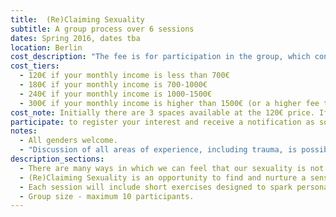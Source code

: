 ```yaml
---
title:  (Re)Claiming Sexuality
subtitle: A group process over 6 sessions
dates: Spring 2016, dates tba
location: Berlin
cost_description: "The fee is for participation in the group, which consists of 6 weekly sessions, with tea and snacks provided. There are four prices available, based on ability to pay:"
cost_tiers:
  - 120€ if your monthly income is less than 700€
  - 180€ if your monthly income is 700-1000€
  - 240€ if your monthly income is 1000-1500€
  - 300€ if your monthly income is higher than 1500€ (or a higher fee that you feel reflects your ability to pay)
cost_note: Initially there are 3 spaces available at the 120€ price. If several people pay the higher fees, more spots at the 120€ price will be opened up. Therefore, please note that if you are able to pay more, doing so could help someone on a lower income to participate.
participate: to register your interest and receive a notification as soon as dates are confirmed, please email <a href="mailto:contactkittymay@gmail.com" target="_blank">contactkittymay@gmail.com</a>
notes:
  - All genders welcome.
  - "Discussion of all areas of experience, including trauma, is possible; however, please be aware that this group is not a substitute for therapy. The intention is to create a supportive environment in which participants can share and exchange without fear of judgement. Building trust and accountability will be an important, ongoing group process in which all participants are invited to participate fully."
description_sections:
  - There are many ways in which we can feel that our sexuality is not entirely our own. We might feel unsure of what we really desire, stuck repeating a pattern, constrained by gender expectations, disconnected from our bodies, or inhibited by inherited values.
  - (Re)Claiming Sexuality is an opportunity to find and nurture a sense of sexual agency. Each week will focus on a different area of experience - self-image; pleasure; fantasy; values; relationships; & desire. Exploring these themes, you will have the chance to get to know your sexuality more fully, recognise the things the influence you, and embrace your authentic sexual self.
  - Each session will include short exercises designed to spark personal reflection, followed by longer periods of facilitated discussion. There is no obligation to disclose more than is comfortable, and in addition to group exchange, there will be time for solo reflection. Some exercises may work with the body but will not be sexual in nature.
  - Group size - maximum 10 participants.
---
```

